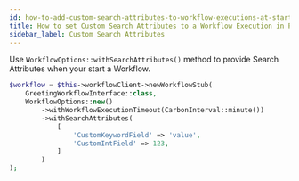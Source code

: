 ```yaml
---
id: how-to-add-custom-search-attributes-to-workflow-executions-at-start-time-in-php
title: How to set Custom Search Attributes to a Workflow Execution in PHP
sidebar_label: Custom Search Attributes
---
```


Use `WorkflowOptions::withSearchAttributes()` method to provide Search Attributes when your start a Workflow.

```php
$workflow = $this->workflowClient->newWorkflowStub(
    GreetingWorkflowInterface::class,
    WorkflowOptions::new()
        ->withWorkflowExecutionTimeout(CarbonInterval::minute())
        ->withSearchAttributes(
            [
                'CustomKeywordField' => 'value',
                'CustomIntField' => 123,
            ]
        )
);
```
